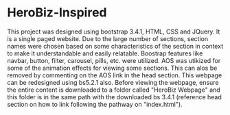 # HeroBiz-Inspired
This project was designed using bootstrap 3.4.1, HTML, CSS and JQuery. 
It is a single paged website. 
Due to the large number of sections, section names were chosen based on some characteristics of the section in context to make it understandable and easily relatable.
Boostrap features like navbar, button, filter, carousel, pills, etc. were utilized.
AOS was utikized for some of the animation effects for viewing some sections. This can alos be removed by commenting on the AOS link in the head section. 
This webpage can be redesigned using bs5.2.1 also. 
Before viewing the webpage, ensure the entire content is downloaded to a folder called "HeroBiz Webpage" and this folder is in the same path with the downloaded bs 3.4.1 
(reference head section on how to link following the pathway on "index.html").
